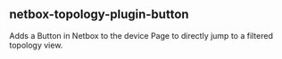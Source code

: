 ## netbox-topology-plugin-button

Adds a Button in Netbox to the device Page to directly jump to a filtered topology view.
